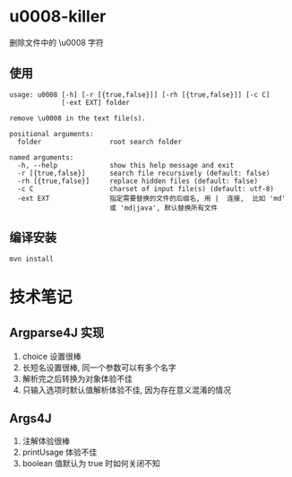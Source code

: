 # u0008-killer
删除文件中的 \u0008 字符

## 使用
```
usage: u0008 [-h] [-r [{true,false}]] [-rh [{true,false}]] [-c C]
             [-ext EXT] folder

remove \u0008 in the text file(s).

positional arguments:
  folder                 root search folder

named arguments:
  -h, --help             show this help message and exit
  -r [{true,false}]      search file recursively (default: false)
  -rh [{true,false}]     replace hidden files (default: false)
  -c C                   charset of input file(s) (default: utf-8)
  -ext EXT               指定需要替换的文件的后缀名, 用 |  连接,  比如 'md'
                         或 'md|java', 默认替换所有文件
```

## 编译安装
```
mvn install
```

# 技术笔记
## Argparse4J 实现
1. choice 设置很棒
2. 长短名设置很棒, 同一个参数可以有多个名字
3. 解析完之后转换为对象体验不佳
4. 只输入选项时默认值解析体验不佳, 因为存在意义混淆的情况

## Args4J
1. 注解体验很棒
2. printUsage 体验不佳
3. boolean 值默认为 true 时如何关闭不知
